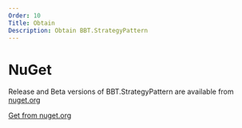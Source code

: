 ```yaml
---
Order: 10
Title: Obtain
Description: Obtain BBT.StrategyPattern
---
```


# NuGet

Release and Beta versions of BBT.StrategyPattern are available from [nuget.org](https://www.nuget.org/packages/BBT.StrategyPattern)

<a class="btn btn-lg btn-success" href="https://www.nuget.org/packages/BBT.StrategyPattern" target="_blank">
    <i class="fa fa-download fa-lg"></i> Get from nuget.org
</a>
